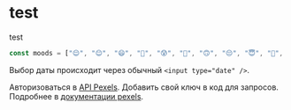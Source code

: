 # test
test    

```jsx
const moods = ["😌", "😊", "😄", "🤣", "😰", "🥰", "🙃", "😔", "😇", "🤔", "😩", "😭", "😤", "😵", "🤒", "🤤"];
```

Выбор даты происходит через обычный `<input type="date" />`.

Авторизоваться в [API Pexels](pexels.com/ru-ru/api/). Добавить свой ключ в код для запросов. Подробнее в [документации pexels](https://www.pexels.com/ru-ru/api/documentation/).